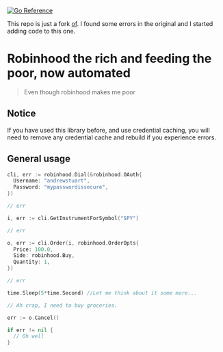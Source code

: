 [![Go Reference](https://pkg.go.dev/badge/github.com/nikunjy/robinhood.svg)](https://pkg.go.dev/github.com/nikunjy/robinhood)

This repo is just a fork [of](https://github.com/andrewstuart/go-robinhood).
I found some errors in the original and I started adding code to this one.

# Robinhood the rich and feeding the poor, now automated

> Even though robinhood makes me poor

## Notice

If you have used this library before, and use credential caching, you will need
to remove any credential cache and rebuild if you experience errors.

## General usage

```go
cli, err := robinhood.Dial(&robinhood.OAuth{
  Username: "andrewstuart",
  Password: "mypasswordissecure",
})

// err

i, err := cli.GetInstrumentForSymbol("SPY")

// err

o, err := cli.Order(i, robinhood.OrderOpts{
  Price: 100.0,
  Side: robinhood.Buy,
  Quantity: 1,
})

// err

time.Sleep(5*time.Second) //Let me think about it some more...

// Ah crap, I need to buy groceries.

err := o.Cancel()

if err != nil {
  // Oh well
}
```
